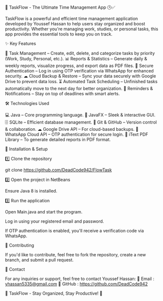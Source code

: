 🚀 TaskFlow - The Ultimate Time Management App 🕒✅

TaskFlow is a powerful and efficient time management application developed by Youssef Hassan to help users stay organized and boost productivity. Whether you're managing work, studies, or personal tasks, this app provides the essential tools to keep you on track.

✨ Key Features

📝 Task Management – Create, edit, delete, and categorize tasks by priority (Work, Study, Personal, etc.).
📊 Reports & Statistics – Generate daily & weekly reports, visualize progress, and export data as PDF files.
🔐 Secure Authentication – Log in using OTP verification via WhatsApp for enhanced security.
☁ Cloud Backup & Restore – Sync your data securely with Google Drive to prevent data loss.
⏳ Automated Task Scheduling – Unfinished tasks automatically move to the next day for better organization.
🔔 Reminders & Notifications – Stay on top of deadlines with smart alerts.

🛠 Technologies Used

💻 Java – Core programming language.
🎨 JavaFX – Sleek & interactive GUI.
🗄 SQLite – Efficient database management.
🐙 Git & GitHub – Version control & collaboration.
☁ Google Drive API – For cloud-based backups.
📩 WhatsApp Cloud API – OTP authentication for secure login.
📑 iText PDF Library – To generate detailed reports in PDF format.

🚀 Installation & Setup

1️⃣ Clone the repository

git clone https://github.com/DeadCode942/FlowTask 

2️⃣ Open the project in NetBeans

Ensure Java 8 is installed.

3️⃣ Run the application

Open Main.java and start the program.

Log in using your registered email and password.

If OTP authentication is enabled, you'll receive a verification code via WhatsApp.

🤝 Contributing

If you'd like to contribute, feel free to fork the repository, create a new branch, and submit a pull request.

📩 Contact

For any inquiries or support, feel free to contact Youssef Hassan:
📧 Email : yhassan5335@gmail.com
🔗 GitHub : https://github.com/DeadCode942

🚀 TaskFlow - Stay Organized, Stay Productive! 🎯
